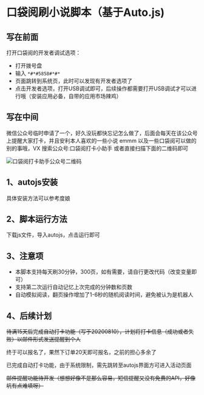 # 口袋阅刷小说脚本（基于Auto.js)

## 写在前面

打开口袋阅的开发者调试选项：

* 打开拨号盘
* 输入 `*#*#5858#*#*`
* 页面跳转到系统页，此时可以发现有开发者选项了
* 点击开发者选项，打开USB调试即可，后续操作都需要打开USB调试才可以进行哦（安装应用必备，自带的应用市场辣鸡）

## 写在中间
微信公众号临时申请了一个，好久没玩都快忘记怎么做了，后面会每天在该公众号上提醒大家打卡，并且安利本人喜欢的一些小说   emmm  以及一些口袋阅可以做的别的事哦，VX 搜索公众号:口袋阅打卡小助手   或者直接扫描下面的二维码即可

![口袋阅打卡助手公众号二维码](../../images/口袋阅打卡助手公众号二维码.jpg)

## 1、autojs安装

具体安装方法可以参考度娘

## 2、脚本运行方法

下载js文件，导入autojs，点击运行即可

## 3、注意项

* 本脚本支持每天刷30分钟，300页，如有需要，请自行更改代码（改变变量即可）
* 支持第二次运行自动记忆上次完成的分钟数和页数
* 自动模拟阅读，翻页操作增加了1-6秒的随机阅读时间，避免被认为是机器人

## 4、后续计划

~~待满15天后完成自动打卡功能（写于20200810），计划将打卡信息（成功或者失败）以邮件形式发送提醒到个人~~

终于可以报名了，果然下订单20天即可报名，之前的担心多余了

已完成自动打卡功能，由于系统限制，需先跳转至autojs界面方可进入活动页面

~~邮件提醒功能待开发（想想好像不是那么容易，短信提醒又没有免费的API，好像坑有点难填呀）~~


